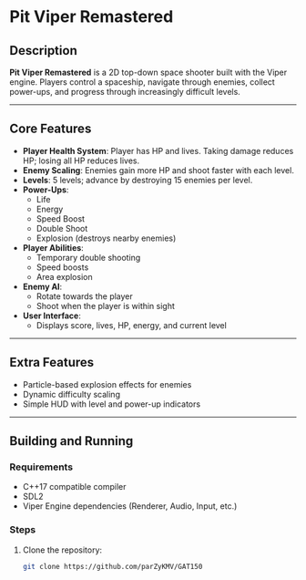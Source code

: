 # Pit Viper Remastered

## Description
**Pit Viper Remastered** is a 2D top-down space shooter built with the Viper engine. Players control a spaceship, navigate through enemies, collect power-ups, and progress through increasingly difficult levels.

---

## Core Features

- **Player Health System**: Player has HP and lives. Taking damage reduces HP; losing all HP reduces lives.
- **Enemy Scaling**: Enemies gain more HP and shoot faster with each level.
- **Levels**: 5 levels; advance by destroying 15 enemies per level.
- **Power-Ups**:
  - Life
  - Energy
  - Speed Boost
  - Double Shoot
  - Explosion (destroys nearby enemies)
- **Player Abilities**:
  - Temporary double shooting
  - Speed boosts
  - Area explosion
- **Enemy AI**:
  - Rotate towards the player
  - Shoot when the player is within sight
- **User Interface**:
  - Displays score, lives, HP, energy, and current level

---

## Extra Features

- Particle-based explosion effects for enemies
- Dynamic difficulty scaling
- Simple HUD with level and power-up indicators

---

## Building and Running

### Requirements
- C++17 compatible compiler
- SDL2
- Viper Engine dependencies (Renderer, Audio, Input, etc.)

### Steps
1. Clone the repository:
   ```bash
   git clone https://github.com/parZyKMV/GAT150

